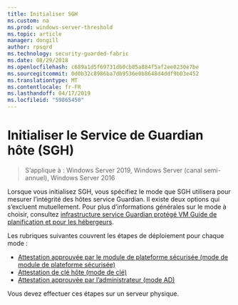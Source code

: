 ```yaml
---
title: Initialiser SGH
ms.custom: na
ms.prod: windows-server-threshold
ms.topic: article
manager: dongill
author: rpsqrd
ms.technology: security-guarded-fabric
ms.date: 08/29/2018
ms.openlocfilehash: c689a1d5f69731db0cb85a884f5af2ee0230e7be
ms.sourcegitcommit: 0d0b32c8986ba7db9536e0b8648d4ddf9b03e452
ms.translationtype: MT
ms.contentlocale: fr-FR
ms.lasthandoff: 04/17/2019
ms.locfileid: "59865450"
---
```

# <a name="initialize-the-host-guardian-service-hgs"></a>Initialiser le Service de Guardian hôte (SGH)

>S’applique à : Windows Server 2019, Windows Server (canal semi-annuel), Windows Server 2016

Lorsque vous initialisez SGH, vous spécifiez le mode que SGH utilisera pour mesurer l’intégrité des hôtes service Guardian. Il existe deux options qui s’excluent mutuellement. Pour plus d’informations générales sur le mode à choisir, consultez [infrastructure service Guardian protégé VM Guide de planification et pour les hébergeurs](guarded-fabric-planning-for-hosters.md).

Les rubriques suivantes couvrent les étapes de déploiement pour chaque mode :

- [Attestation approuvée par le module de plateforme sécurisée (mode de module de plateforme sécurisée)](guarded-fabric-initialize-hgs-tpm-mode.md)
- [Attestation de clé hôte (mode de clé)](guarded-fabric-initialize-hgs-key-mode.md)
- [Attestation approuvée par l’administrateur (mode AD)](guarded-fabric-initialize-hgs-ad-mode.md)

Vous devez effectuer ces étapes sur un serveur physique.